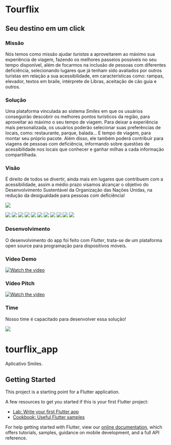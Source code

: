 # Tourflix
## Seu destino em um click

### Missão ###
Nós temos como missão ajudar *turistas* a aproveitarem ao máximo sua experiência de viagem, fazendo os melhores passeios possíveis no seu tempo disponível, além de focarmos na inclusão de pessoas com diferentes deficiência, selecionando lugares que já tenham sido avaliados por outros turistas em relação a sua acessibilidade, em características como: rampas, elevador, textos em braile, intérprete de Libras, aceitação de cão guia e outros.
### Solução
Uma plataforma vinculada ao sistema *Smiles* em que os usuários conseguirão descobrir os melhores pontos turísticos da região, para aproveitar ao máximo o seu tempo de viagem. 
Para deixar a experiência mais personalizada, os usuários poderão selecionar suas preferências de locais, como: restaurante, parque, balada... E tempo de viagem, para montar seu próprio pacote.
Além disso, ele também poderá contribuir para viagens de pessoas com deficiência, informando sobre questões de acessibilidade nos locais que conhecer e ganhar milhas a cada informação compartilhada. 

### Visão
É direito de todos se divertir, ainda mais em lugares que contribuem com a acessibilidade, assim a médio prazo visamos alcançar o objetivo do Desenvolvimento Sustentável da Organização das Nações Unidas, na redução da desigualdade para pessoas com deficiência!

![](imagens/comoFunciona.jpg)

![](imagens/Cadastrar1.jpeg)
![](imagens/Acessar2.jpeg)
![](imagens/Menu3.jpeg)
![](imagens/Simular4.jpeg)
![](imagens/Simular4parte2.jpeg)
![](imagens/Consultar5.jpeg)
![](imagens/Contratar6.jpeg)
![](imagens/7.1.jpeg)
![](imagens/7.2.jpeg)
![](imagens/7.3.jpeg)
![](imagens/Incluir7.jpeg)



### Desenvolvimento
O desenvolvimento do app foi feito com *Flutter*, trata-se de um plataforma open source para programação para dispositivos móveis. 

### Vídeo Demo
[![Watch the video]( https://github.com/JulianaAlba/HackathonSmiles/blob/master/imagens/videoDemo.JPG)](https://youtu.be/LsWefI4ZjOU)

### Vídeo Pitch
[![Watch the video]( https://github.com/JulianaAlba/HackathonSmiles/blob/master/imagens/videoPitch.JPG)](https://www.youtube.com/watch?v=d7GmEPcjoqA)

### Time

Nosso time é capacitado para desenvolver essa solução!

![](imagens/time.jpeg)



# tourflix_app

Aplicativo Smiles.

## Getting Started

This project is a starting point for a Flutter application.

A few resources to get you started if this is your first Flutter project:

- [Lab: Write your first Flutter app](https://flutter.dev/docs/get-started/codelab)
- [Cookbook: Useful Flutter samples](https://flutter.dev/docs/cookbook)

For help getting started with Flutter, view our
[online documentation](https://flutter.dev/docs), which offers tutorials,
samples, guidance on mobile development, and a full API reference.

